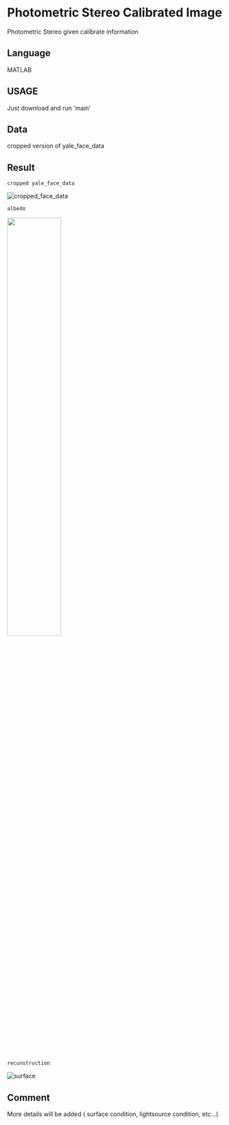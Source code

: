 # Photometric Stereo Calibrated Image

Photometric Stereo given calibrate information

## Language

MATLAB

## USAGE

Just download and run 'main'

## Data

cropped version of yale_face_data

## Result

```
cropped yale_face_data
```
![cropped_face_data](https://user-images.githubusercontent.com/24879626/57118725-39987b00-6da0-11e9-89b9-7d9d8d7e8dfb.jpg)

```
albedo
```
<img src="https://user-images.githubusercontent.com/24879626/57118451-5fbd1b80-6d9e-11e9-97c1-3d952fe20e3f.png" height="50%" width="50%">

```
recunstruction
```
![surface](https://user-images.githubusercontent.com/24879626/57118701-1a99e900-6da0-11e9-90f1-52e11ff16ae5.png)

## Comment

More details will be added ( surface condition, lightsource condition, etc...)
